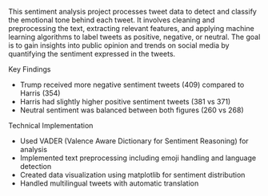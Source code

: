 This sentiment analysis project processes tweet data to detect and classify the emotional tone behind each tweet. 
It involves cleaning and preprocessing the text, extracting relevant features, and applying machine learning algorithms to label tweets 
as positive, negative, or neutral. The goal is to gain insights into public opinion and trends on social media by quantifying the 
sentiment expressed in the tweets.

Key Findings
- Trump received more negative sentiment tweets (409) compared to Harris (354)
- Harris had slightly higher positive sentiment tweets (381 vs 371)
- Neutral sentiment was balanced between both figures (260 vs 268)

Technical Implementation
- Used VADER (Valence Aware Dictionary for Sentiment Reasoning) for analysis
- Implemented text preprocessing including emoji handling and language detection
- Created data visualization using matplotlib for sentiment distribution
- Handled multilingual tweets with automatic translation
